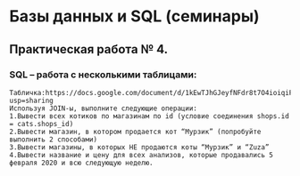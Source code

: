 # Базы данных и SQL (семинары)
## Практическая работа № 4. 
### SQL – работа с несколькими таблицами:
    Табличка:https://docs.google.com/document/d/1kEwTJhGJeyfNFdr8t7O4ioiqiFthoy4cQZ2CKaDuwY8/edit?usp=sharing
    Используя JOIN-ы, выполните следующие операции:
    1.Вывести всех котиков по магазинам по id (условие соединения shops.id = cats.shops_id)
    2.Вывести магазин, в котором продается кот “Мурзик” (попробуйте выполнить 2 способами)
    3.Вывести магазины, в которых НЕ продаются коты “Мурзик” и “Zuza”
    4.Вывести название и цену для всех анализов, которые продавались 5 февраля 2020 и всю следующую неделю.
